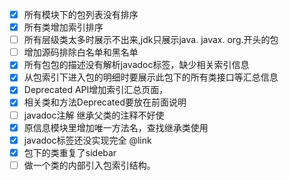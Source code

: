 - [x] 所有模块下的包列表没有排序
- [X] 所有类增加索引排序
- [ ] 所有层级类太多时展示不出来,jdk只展示java. javax. org.开头的包
- [ ] 增加源码排除白名单和黑名单
- [x] 所有包包的描述没有解析javadoc标签，缺少相关索引信息
- [x] 从包索引下进入包的明细时要展示此包下的所有类接口等汇总信息
- [X] Deprecated API增加索引汇总页面，
- [x] 相关类和方法Deprecated要放在前面说明
- [ ] javadoc注解 继承父类的注释不好使
- [X] 原信息模块里增加唯一方法名，查找继承类使用
- [X] javadoc标签还没实现完全 @link
- [X] 包下的类重复了sidebar
- [ ] 做一个类的内部引入包索引结构。